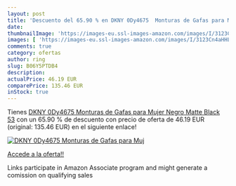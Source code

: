 ```yaml
---
layout: post
title: 'Descuento del 65.90 % en DKNY 0Dy4675  Monturas de Gafas para Muj'
date: 
thumbnailImage: 'https://images-eu.ssl-images-amazon.com/images/I/3123Cn4aHHL._SL200_.jpg'
images: [ 'https://images-eu.ssl-images-amazon.com/images/I/3123Cn4aHHL._SL200_.jpg' ]
comments: true
category: ofertas
author: ring
slug: B06Y5PTDB4
description:
actualPrice: 46.19 EUR
comparePrice: 135.46 EUR
inStock: true
---
```


Tienes [DKNY 0Dy4675  Monturas de Gafas para Mujer  Negro  Matte Black   53](https://www.amazon.es/dp/B06Y5PTDB4/?tag=tolees-21) con un 65.90 % de descuento con precio de oferta de 46.19 EUR (original: 135.46 EUR) en el siguiente enlace!

[![DKNY 0Dy4675  Monturas de Gafas para Muj](https://images-eu.ssl-images-amazon.com/images/I/3123Cn4aHHL._SL200_.jpg)](https://www.amazon.es/dp/B06Y5PTDB4/?tag=tolees-21)

[Accede a la oferta!!](https://www.amazon.es/dp/B06Y5PTDB4/?tag=tolees-21)

Links participate in Amazon Associate program and might generate a comission on qualifying sales


